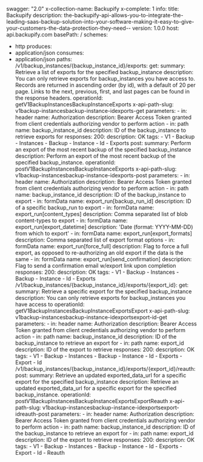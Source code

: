 swagger: "2.0"
x-collection-name: Backupify
x-complete: 1
info:
  title: Backupify
  description: the-backupify-api-allows-you-to-integrate-the-leading-saas-backup-solution-into-your-software-making-it-easy-to-give-your-customers-the-data-protection-they-need--
  version: 1.0.0
host: api.backupify.com
basePath: /
schemes:
- http
produces:
- application/json
consumes:
- application/json
paths:
  /v1/backup_instances/{backup_instance_id}/exports:
    get:
      summary: Retrieve a list of exports for the specified backup_instance
      description: You can only retrieve exports for backup_instances you have access
        to. Records are returned in ascending order (by id), with a default of 20
        per page. Links to the next, previous, first, and last pages can be found
        in the response headers.
      operationId: getV1BackupInstancesBackupInstanceExports
      x-api-path-slug: v1backup-instancesbackup-instance-idexports-get
      parameters:
      - in: header
        name: Authorization
        description: Bearer Access Token granted from client credentials authorizing
          vendor to perform action
      - in: path
        name: backup_instance_id
        description: ID of the backup_instance to retrieve exports for
      responses:
        200:
          description: OK
      tags:
      - V1
      - Backup
      - Instances
      - Backup
      - Instance
      - Id
      - Exports
    post:
      summary: Perform an export of the most recent backup of the specified backup_instance
      description: Perform an export of the most recent backup of the specified backup_instance.
      operationId: postV1BackupInstancesBackupInstanceExports
      x-api-path-slug: v1backup-instancesbackup-instance-idexports-post
      parameters:
      - in: header
        name: Authorization
        description: Bearer Access Token granted from client credentials authorizing
          vendor to perform action
      - in: path
        name: backup_instance_id
        description: ID of the backup_instance to export
      - in: formData
        name: export_run[backup_run_id]
        description: ID of a specific backup_run to export
      - in: formData
        name: export_run[content_types]
        description: Comma separated list of blob content-types to export
      - in: formData
        name: export_run[export_datetime]
        description: 'Date (format: YYYY-MM-DD) from which to export'
      - in: formData
        name: export_run[export_formats]
        description: Comma separated list of export format options
      - in: formData
        name: export_run[force_full]
        description: Flag to force a full export, as opposed to re-authorizing an
          old export if the data is the same
      - in: formData
        name: export_run[send_confirmation]
        description: Flag to send a confirmation email w/export link upon completion
      responses:
        200:
          description: OK
      tags:
      - V1
      - Backup
      - Instances
      - Backup
      - Instance
      - Id
      - Exports
  /v1/backup_instances/{backup_instance_id}/exports/{export_id}:
    get:
      summary: Retrieve a specific export for the specified backup_instance
      description: You can only retrieve exports for backup_instances you have access
        to
      operationId: getV1BackupInstancesBackupInstanceExportsExport
      x-api-path-slug: v1backup-instancesbackup-instance-idexportsexport-id-get
      parameters:
      - in: header
        name: Authorization
        description: Bearer Access Token granted from client credentials authorizing
          vendor to perform action
      - in: path
        name: backup_instance_id
        description: ID of the backup_instance to retrieve an export for
      - in: path
        name: export_id
        description: ID of the export to retrieve
      responses:
        200:
          description: OK
      tags:
      - V1
      - Backup
      - Instances
      - Backup
      - Instance
      - Id
      - Exports
      - Export
      - Id
  /v1/backup_instances/{backup_instance_id}/exports/{export_id}/reauth:
    post:
      summary: Retrieve an updated exported_data_url for a specific export for the
        specified backup_instance
      description: Retrieve an updated exported_data_url for a specific export for
        the specified backup_instance.
      operationId: postV1BackupInstancesBackupInstanceExportsExportReauth
      x-api-path-slug: v1backup-instancesbackup-instance-idexportsexport-idreauth-post
      parameters:
      - in: header
        name: Authorization
        description: Bearer Access Token granted from client credentials authorizing
          vendor to perform action
      - in: path
        name: backup_instance_id
        description: ID of the backup_instance to retrieve an export for
      - in: path
        name: export_id
        description: ID of the export to retrieve
      responses:
        200:
          description: OK
      tags:
      - V1
      - Backup
      - Instances
      - Backup
      - Instance
      - Id
      - Exports
      - Export
      - Id
      - Reauth